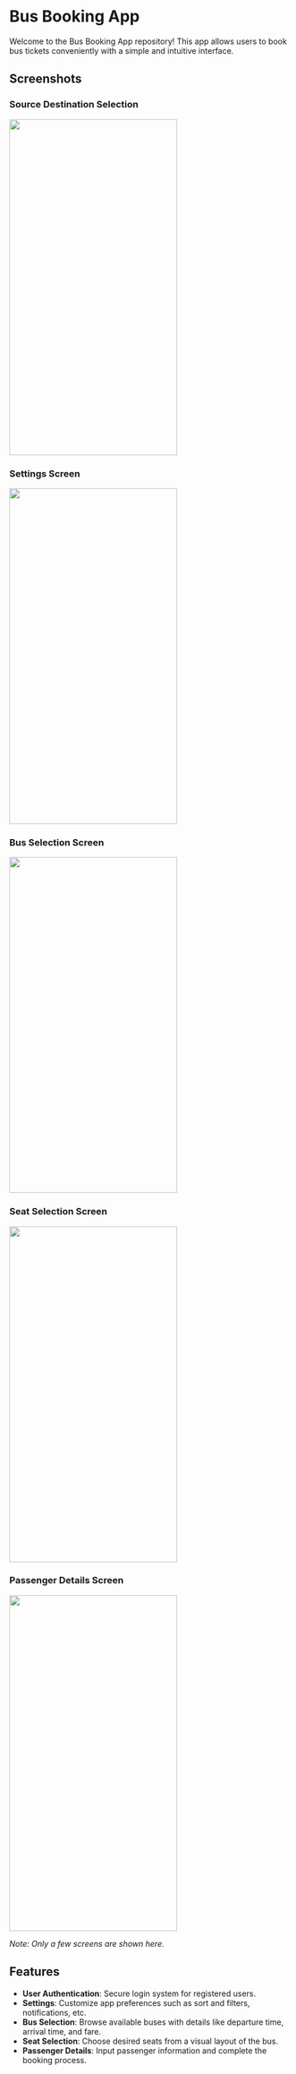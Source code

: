 # Bus Booking App

Welcome to the Bus Booking App repository! This app allows users to book bus tickets conveniently with a simple and intuitive interface.

## Screenshots

### Source Destination Selection
<img src="https://github.com/gayathrisalian01/Bus-Ticket-Booking-App/assets/141249949/4e8d507c-ffb6-44ba-b7fb-a06bfc519d34" width="300" height="600">

### Settings Screen
<img src="https://github.com/gayathrisalian01/Bus-Ticket-Booking-App/assets/141249949/e3c15300-5716-48ee-9923-9519b80cd2e8" width="300" height="600">

### Bus Selection Screen
<img src="https://github.com/gayathrisalian01/Bus-Ticket-Booking-App/assets/141249949/0c151127-9a6d-4b3c-a499-ab1203b2fe7b" width="300" height="600">

### Seat Selection Screen
<img src="https://github.com/gayathrisalian01/Bus-Ticket-Booking-App/assets/141249949/160a791d-6af3-497f-ae74-a3bcde8b28bf" width="300" height="600">

### Passenger Details Screen
<img src="https://github.com/gayathrisalian01/Bus-Ticket-Booking-App/assets/141249949/72519c0b-6806-4e3f-b0d3-9758662b8de5" width="300" height="600">

*Note: Only a few screens are shown here.*
## Features

- **User Authentication**: Secure login system for registered users.
- **Settings**: Customize app preferences such as sort and filters, notifications, etc.
- **Bus Selection**: Browse available buses with details like departure time, arrival time, and fare.
- **Seat Selection**: Choose desired seats from a visual layout of the bus.
- **Passenger Details**: Input passenger information and complete the booking process.
